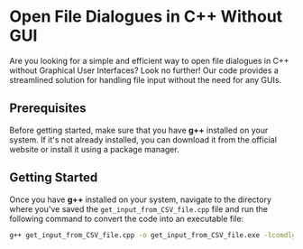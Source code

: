 # Open File Dialogues in C++ Without GUI

Are you looking for a simple and efficient way to open file dialogues in C++ without Graphical User Interfaces? Look no further! Our code provides a streamlined solution for handling file input without the need for any GUIs.

## Prerequisites
Before getting started, make sure that you have **g++** installed on your system. If it's not already installed, you can download it from the official website or install it using a package manager.

## Getting Started
Once you have **g++** installed on your system, navigate to the directory where you've saved the `get_input_from_CSV_file.cpp` file and run the following command to convert the code into an executable file:

```sh
g++ get_input_from_CSV_file.cpp -o get_input_from_CSV_file.exe -lcomdlg32
